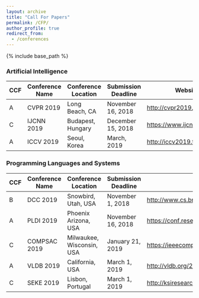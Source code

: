 ```yaml
---
layout: archive
title: "Call For Papers"
permalink: /CFP/
author_profile: true
redirect_from:
  - /conferences
---
```


{% include base_path %}

### Artificial Intelligence

|  CCF | Conference Name | Conference Location | Submission Deadline | Website |
| ------------ | ------------ |  ------------ |  ------------ |  ------------ |
| A | CVPR 2019 | Long Beach, CA | November 16, 2018 | <http://cvpr2019.thecvf.com/> |
| C | IJCNN 2019 | Budapest, Hungary | December 15, 2018 | <https://www.ijcnn.org/> |
| A | ICCV 2019 | Seoul, Korea | March, 2019 | <http://iccv2019.thecvf.com/> |


### Programming Languages and Systems

|  CCF | Conference Name | Conference Location | Submission Deadline | Website |
| ------------ | ------------ |  ------------ |  ------------ |  ------------ |
| B | DCC 2019 | Snowbird, Utah, USA | November 1, 2018 | <http://www.cs.brandeis.edu/~dcc/> |
| A | PLDI 2019 | Phoenix Arizona, USA | November 16, 2018 | <https://conf.researchr.org/home/pldi-2019> |
| C | COMPSAC 2019 | Milwaukee, Wisconsin, USA | January 21, 2019 | <https://ieeecompsac.computer.org/2019/> |
| A | VLDB 2019 | California, USA | March 1, 2019 | <http://vldb.org/2019/> |
| C | SEKE 2019 | Lisbon, Portugal | March 1, 2019 | <http://ksiresearchorg.ipage.com/seke/seke19.html> |
